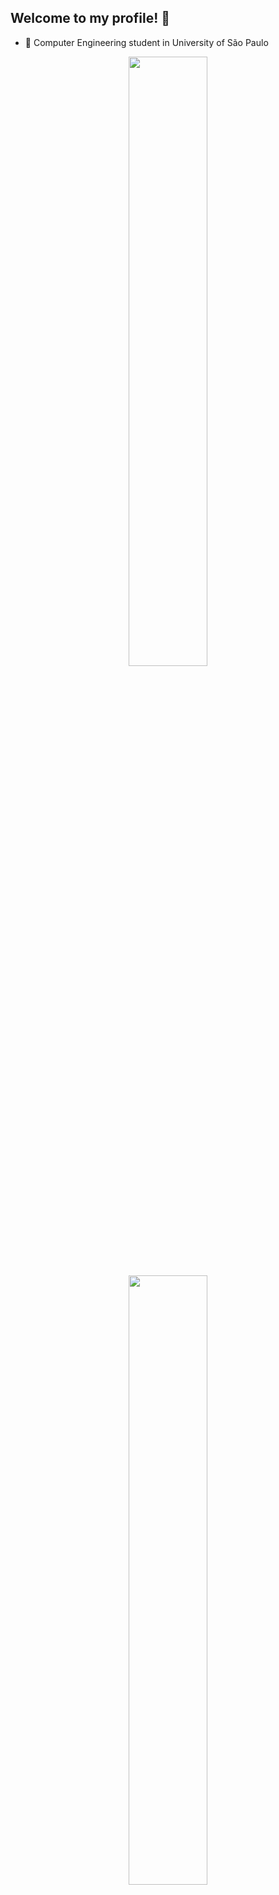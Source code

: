 ## Welcome to my profile! 👋

- 🔭 Computer Engineering student in University of São Paulo

<div align="center">

  <img height="50%" width="auto" src ="https://github-readme-stats.vercel.app/api?username=iTzFabregas&show_icons=true&count_private=true&theme=highcontrast&hide_border=true&hide=stars&bg_color=00000000">
  
  <img height="50%" width="auto" src ="https://github-readme-stats.vercel.app/api/top-langs/?username=iTzFabregas&layout=compact&&include_all_commits=true&hide_border=true&theme=highcontrast&bg_color=00000000&langs_count=6">
  
  <!-- <img src ="https://github-readme-streak-stats.herokuapp.com?user=iTzFabregas&theme=highcontrast&hide_border=true&background=FFFFFF00"> -->
  
</div>
